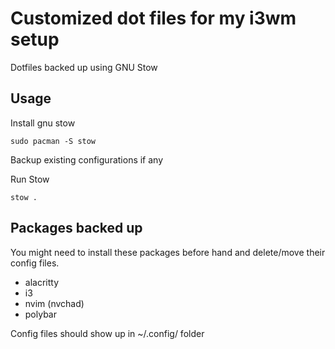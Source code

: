 # Customized dot files for my i3wm setup

Dotfiles backed up using GNU Stow

## Usage

Install gnu stow
```
sudo pacman -S stow
```

Backup existing configurations if any

Run Stow

```
stow .
```

## Packages backed up
You might need to install these packages before hand and delete/move their config files.
- alacritty
- i3
- nvim (nvchad)
- polybar

Config files should show up in ~/.config/ folder
